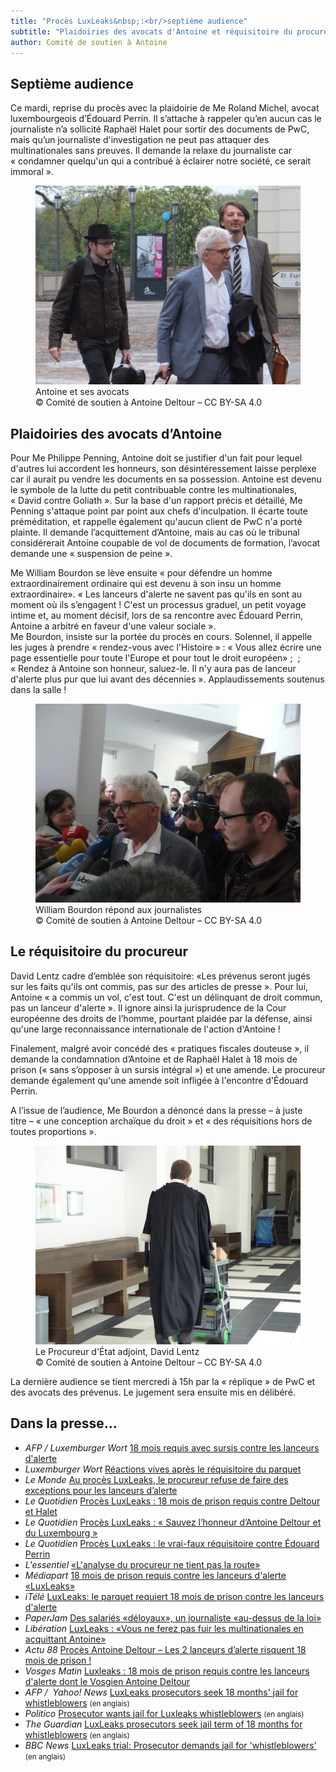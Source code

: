 ```yaml
---
title: "Procès LuxLeaks&nbsp;:<br/>septième audience"
subtitle: "Plaidoiries des avocats d'Antoine et réquisitoire du procureur"
author: Comité de soutien à Antoine
---
```


## Septième audience

Ce mardi, reprise du procès avec la plaidoirie de Me Roland Michel, avocat luxembourgeois d’Édouard Perrin. Il s’attache à rappeler qu’en aucun cas le journaliste n’a sollicité Raphaël Halet pour sortir des documents de PwC, mais qu’un journaliste d'investigation ne peut pas attaquer des multinationales sans preuves. Il demande la relaxe du journaliste car «&nbsp;condamner quelqu'un qui a contribué à éclairer notre société, ce serait immoral&nbsp;».

<figure>
  <img src="/images/news/2016-05-10-antoine-avocats.jpg" alt="Antoine Deltour arrivant au tribunal, accompagné de MMe William Bourdon et Philippe Penning"/>
  <figcaption>Antoine et ses avocats<br/>&copy; Comité de soutien à Antoine Deltour – CC BY-SA 4.0</figcaption>
</figure>

## Plaidoiries des avocats d’Antoine

Pour Me Philippe Penning, Antoine doit se justifier d'un fait pour lequel d'autres lui accordent les honneurs, son désintéressement laisse perplexe car il aurait pu vendre les documents en sa possession. Antoine est devenu le symbole de la lutte du petit contribuable contre les multinationales, «&nbsp;David contre Goliath&nbsp;».   Sur la base d'un rapport précis et détaillé, Me Penning s'attaque point par point aux chefs d'inculpation. Il écarte toute préméditation, et rappelle également qu'aucun client de PwC n'a porté plainte. Il demande l’acquittement d’Antoine, mais au cas où le tribunal considérerait Antoine coupable de vol de documents de formation, l’avocat demande une «&nbsp;suspension de peine&nbsp;».

Me William Bourdon se lève ensuite «&nbsp;pour défendre un homme extraordinairement ordinaire qui est devenu à son insu un homme extraordinaire». «&nbsp;Les lanceurs d'alerte ne savent pas qu'ils en sont au moment où ils s’engagent&nbsp;! C'est un processus graduel, un petit voyage intime et, au moment décisif, lors de sa rencontre avec Édouard Perrin, Antoine a arbitré en faveur d'une valeur sociale&nbsp;».  
Me Bourdon, insiste sur la portée du procès en cours. Solennel, il appelle les juges à prendre «&nbsp;rendez-vous avec l'Histoire&nbsp;» : «&nbsp;Vous allez écrire une page essentielle pour toute l'Europe et pour tout le droit européen»&nbsp;; &nbsp;; «&nbsp;Rendez à Antoine son honneur, saluez-le. Il n'y aura pas de lanceur d'alerte plus pur que lui avant des décennies&nbsp;». Applaudissements soutenus dans la salle&nbsp;!

<figure>
  <img src="/images/news/2016-05-10-interview-bourdon.jpg" alt="Me William Bourdon, interviewé par plusieurs journalistes à la sortie de sa plaidoirie."/>
  <figcaption>William Bourdon répond aux journalistes<br/>&copy; Comité de soutien à Antoine Deltour – CC BY-SA 4.0</figcaption>
</figure>

## Le réquisitoire du procureur

David Lentz cadre d’emblée son réquisitoire: «Les prévenus seront jugés sur les faits qu'ils ont commis, pas sur des articles de presse&nbsp;». Pour lui, Antoine «&nbsp;a commis un vol, c'est tout. C'est un délinquant de droit commun, pas un lanceur d'alerte&nbsp;». Il ignore ainsi la jurisprudence de la Cour européenne des droits de l’homme, pourtant plaidée par la défense, ainsi qu'une large reconnaissance internationale de l'action d'Antoine&nbsp;!

Finalement, malgré avoir concédé des «&nbsp;pratiques fiscales douteuse&nbsp;», il demande la condamnation d’Antoine et de Raphaël Halet à 18 mois de prison («&nbsp;sans s’opposer à un sursis intégral&nbsp;») et une amende. 
Le procureur demande également qu'une amende soit infligée à l'encontre d'Édouard Perrin.

A l’issue de l’audience, Me Bourdon a dénoncé dans la presse –&nbsp;à juste titre&nbsp;– «&nbsp;une conception archaïque du droit&nbsp;» et «&nbsp;des réquisitions hors de toutes proportions&nbsp;».

<figure>
  <img src="/images/news/2016-05-10-lentz-files.jpg" alt="Le Procureur d'État adjoint David Lentz, poussant un chariot contenant le dossier d'instruction."/>
  <figcaption>Le Procureur d'État adjoint, David Lentz<br/>&copy; Comité de soutien à Antoine Deltour – CC BY-SA 4.0</figcaption>
</figure>

La dernière audience se tient mercredi à 15h par la «&nbsp;réplique&nbsp;» de PwC et des avocats des prévenus. Le jugement sera ensuite mis en délibéré.

## Dans la presse…

- _AFP / Luxemburger Wort_ [18 mois requis avec sursis contre les lanceurs d'alerte](https://www.wort.lu/fr/economie/proces-luxleaks-18-mois-requis-avec-sursis-contre-les-lanceurs-d-alerte-5731d128ac730ff4e7f60340)
- _Luxemburger Wort_ [Réactions vives après le réquisitoire du parquet](https://www.wort.lu/de/business/proces-luxleaks-reactions-vives-apres-le-requisitoire-du-parquet-5731e750ac730ff4e7f6035e)
- _Le Monde_ [Au procès LuxLeaks, le procureur refuse de faire des exceptions pour les lanceurs d’alerte](http://www.lemonde.fr/europe/article/2016/05/10/au-proces-luxleaks-le-procureur-refuse-de-faire-des-exceptions-pour-les-lanceurs-d-alerte_4916953_3214.html)
- _Le Quotidien_ [Procès LuxLeaks : 18 mois de prison requis contre Deltour et Halet](http://www.lequotidien.lu/affaire-luxleaks/proces-luxleaks-18-mois-avec-sursis-requis-contre-deltour-et-hallet/)
- _Le Quotidien_ [Procès LuxLeaks : « Sauvez l’honneur d’Antoine Deltour et du Luxembourg »](http://www.lequotidien.lu/affaire-luxleaks/proces-luxleaks-sauvez-lhonneur-dantoine-deltour-et-du-luxembourg/)
- _Le Quotidien_ [Procès LuxLeaks : le vrai-faux réquisitoire contre Édouard Perrin](http://www.lequotidien.lu/affaire-luxleaks/proces-luxleaks-le-vrai-faux-requisitoire-contre-Édouard-perrin/)
- _L'essentiel_ [«L'analyse du procureur ne tient pas la route»](http://www.lessentiel.lu/fr/luxembourg/story/28106635?utm_source=twitterfeed&utm_medium=twitter)
- _Médiapart_ [18 mois de prison requis contre les lanceurs d'alerte «LuxLeaks»](https://www.mediapart.fr/journal/economie/100516/18-mois-de-prison-requis-contre-les-lanceurs-dalerte-luxleaks)
- _iTélé_ [LuxLeaks: le parquet requiert 18 mois de prison contre les lanceurs d'alerte](http://www.itele.fr/justice/video/luxleaks-le-parquet-requiert-18-mois-de-prison-contre-les-lanceurs-dalerte-164158)
- _PaperJam_ [Des salariés «déloyaux», un journaliste «au-dessus de la loi»](http://paperjam.lu/news/des-salaries-deloyaux-un-journaliste-au-dessus-de-la-loi)
- _Libération_ [LuxLeaks : «Vous ne ferez pas fuir les multinationales en acquittant Antoine»](http://www.liberation.fr/planete/2016/05/10/luxleaks-vous-ne-ferez-pas-fuir-les-multinationales-en-acquittant-antoine_1451758)
- _Actu 88_ [Procès Antoine Deltour – Les 2 lanceurs d’alerte risquent 18 mois de prison !](http://www.actu88.fr/proces-antoine-deltour-les-2-lanceurs-dalerte-risquent-18-mois-de-prison/)
- _Vosges Matin_ [Luxleaks : 18 mois de prison requis contre les lanceurs d'alerte dont le Vosgien Antoine Deltour](http://www.vosgesmatin.fr/faits-divers/2016/05/10/lanceurs-d-alerte-luxleaks-18-mois-de-prison-requis)
- _AFP /  Yahoo! News_ [LuxLeaks prosecutors seek 18 months' jail for whistleblowers](https://www.yahoo.com/news/luxleaks-prosecutors-seek-18-months-jail-whistleblowers-101129063.html?soc_src=social-sh&soc_trk=tw) <small>(en anglais)</small>
- _Politico_ [Prosecutor wants jail for Luxleaks whistleblowers](http://www.politico.eu/article/prosecutor-wants-jail-for-luxleaks-whistleblowers-antoine-deltour-raphael-halet-trial-pwc-pricewaterhousecoopers/) <small>(en anglais)</small>
- _The Guardian_ [LuxLeaks prosecutors seek jail term of 18 months for whistleblowers](https://www.theguardian.com/business/2016/may/10/luxleaks-prosecutors-whistleblowers-tax-evasion-luxembourg-deltour-halet?CMP=share_btn_tw) <small>(en anglais)</small>
- _BBC News_ [LuxLeaks trial: Prosecutor demands jail for 'whistleblowers'](http://www.bbc.com/news/world-europe-36255751#?utm_source=twitterfeed&utm_medium=twitter) <small>(en anglais)</small>
